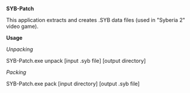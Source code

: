 **SYB-Patch**

This application extracts and creates .SYB data files (used in "Syberia 2" video game).

**Usage**

_Unpacking_

SYB-Patch.exe unpack [input .syb file] [output directory]

_Packing_

SYB-Patch.exe pack [input directory] [output .syb file]
